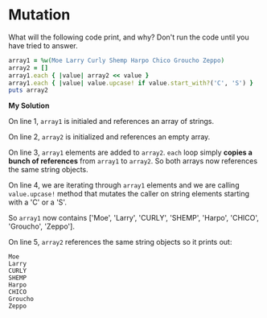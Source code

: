 # Mutation

What will the following code print, and why? Don't run the code until you have tried to answer.

```ruby
array1 = %w(Moe Larry Curly Shemp Harpo Chico Groucho Zeppo)
array2 = []
array1.each { |value| array2 << value }
array1.each { |value| value.upcase! if value.start_with?('C', 'S') }
puts array2
```

**My Solution**

On line 1, `array1` is initialed and references an array of strings.

On line 2, `array2` is initialized and references an empty array.

On line 3, `array1` elements are added to `array2`. `each` loop simply **copies a bunch of references** from `array1` to `array2`. So both arrays now references the same string objects.

On line 4, we are iterating through `array1` elements and we are calling `value.upcase!` method that mutates the caller on string elements starting with a 'C' or a 'S'.

So `array1` now contains ['Moe', 'Larry', 'CURLY', 'SHEMP', 'Harpo', 'CHICO', 'Groucho', 'Zeppo'].

On line 5, `array2` references the same string objects so it prints out:

```
Moe
Larry
CURLY
SHEMP
Harpo
CHICO
Groucho
Zeppo
```



